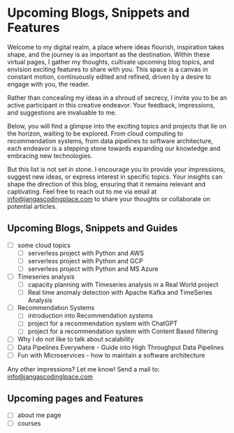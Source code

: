 # Upcoming Blogs, Snippets and Features
Welcome to my digital realm, a place where ideas flourish, 
inspiration takes shape, and the journey is as important as 
the destination. Within these virtual pages, I gather my 
thoughts, cultivate upcoming blog topics, and envision 
exciting features to share with you. This space is a canvas 
in constant motion, continuously edited and refined, driven 
by a desire to engage with you, the reader.

Rather than concealing my ideas in a shroud of secrecy, I 
invite you to be an active participant in this creative 
endeavor. Your feedback, impressions, and suggestions are 
invaluable to me.

Below, you will find a glimpse into the exciting topics and 
projects that lie on the horizon, waiting to be explored. From 
cloud computing to recommendation systems, from data pipelines 
to software architecture, each endeavor is a stepping stone 
towards expanding our knowledge and embracing new technologies.

But this list is not set in stone. I encourage you to provide 
your impressions, suggest new ideas, or express interest in 
specific topics. Your insights can shape the direction of this 
blog, ensuring that it remains relevant and captivating. Feel 
free to reach out to me via email at 
[info@jangascodingplace.com](mailto:info@jangascodingplace.com) 
to share your thoughts or collaborate on potential articles.

## Upcoming Blogs, Snippets and Guides
- [ ] some cloud topics
	- [ ] serverless project with Python and AWS
	- [ ] serverless project with Python and GCP
	- [ ] serverless project with Python and MS Azure
- [ ] Timeseries analysis
	- [ ] capacity planning with Timeseries analysis in a Real World project
	- [ ] Real time anomaly detection with Apache Kafka and TimeSeries Analysis
- [ ] Recommendation Systems
	- [ ] introduction into Recommendation systems
	- [ ] project for a recommendation system with ChatGPT
	- [ ] project for a recommendation system with Content Based filtering
- [ ] Why I do not like to talk about scalability
- [ ] Data Pipelines Everywhere - Guide into High Throughput Data Pipelines
- [ ] Fun with Microservices - how to maintain a software architecture

Any other impressions? Let me know! Send a mail to: info@jangascodinglpace.com

## Upcoming pages and Features
- [ ] about me page
- [ ] courses
